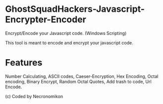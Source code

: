 # GhostSquadHackers-Javascript-Encrypter-Encoder
Encrypt/Encode your Javascript code. (Windows Scripting)

This tool is meant to encode and encrypt your javascript code.

# Features 
Number Calculating,
ASCII codes,
Caeser-Encryption,
Hex Encoding,
Octal encoding,
Binary Encrypt,
Random Octal Quotes,
Add trash to code,
Url Encode.

(c) Coded by Necronomikon
